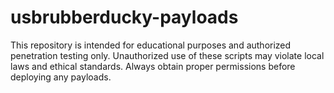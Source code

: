 # usbrubberducky-payloads
This repository is intended for educational purposes and authorized penetration testing only. Unauthorized use of these scripts may violate local laws and ethical standards. Always obtain proper permissions before deploying any payloads.
